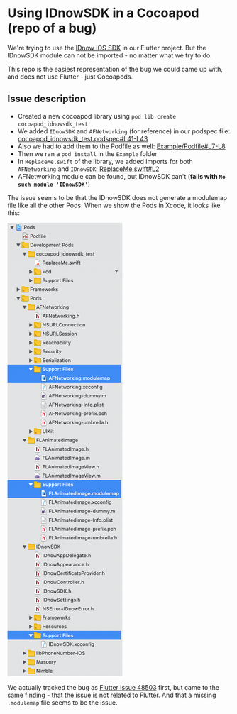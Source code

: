 # Using IDnowSDK in a Cocoapod (repo of a bug)

We're trying to use the [IDnow iOS SDK](https://github.com/idnow/de.idnow.ios) in our Flutter project. But the IDnowSDK module can not be imported - no matter what we try to do.

This repo is the easiest representation of the bug we could came up with, and does not use Flutter - just Cocoapods.

## Issue description

- Created a new cocoapod library using `pod lib create cocoapod_idnowsdk_test`
- We added `IDnowSDK` and `AFNetworking` (for reference) in our podspec file: [cocoapod_idnowsdk_test.podspec#L41-L43](cocoapod_idnowsdk_test.podspec#L41-L43)
- Also we had to add them to the Podfile as well: [Example/Podfile#L7-L8](Example/Podfile#L7-L8)
- Then we ran a `pod install` in the `Example` folder
- In `ReplaceMe.swift` of the library, we added imports for both `AFNetworking` and `IDnowSDK`: [ReplaceMe.swift#L2](cocoapod_idnowsdk_test/Classes/ReplaceMe.swift#L2)
- AFNetworking module can be found, but IDnowSDK can't (**fails with `No such module 'IDnowSDK'`**)

The issue seems to be that the IDnowSDK does not generate a modulemap file like all the other Pods. When we show the Pods in Xcode, it looks like this:

![IDnowSDK does not have a modulemap file](idnowsdk_no_modulemap.png)

We actually tracked the bug as [Flutter issue 48503](https://github.com/flutter/flutter/issues/48503) first, but came to the same finding - that the issue is not related to Flutter. And that a missing `.modulemap` file seems to be the issue.
